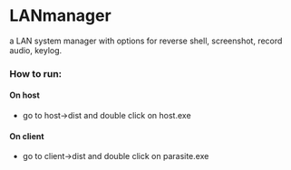 # LANmanager
a LAN system manager with options for reverse shell, screenshot, record audio, keylog.

### How to run:
#### On host
 - go to host->dist and double click on host.exe
#### On client
 - go to client->dist and double click on parasite.exe
 

